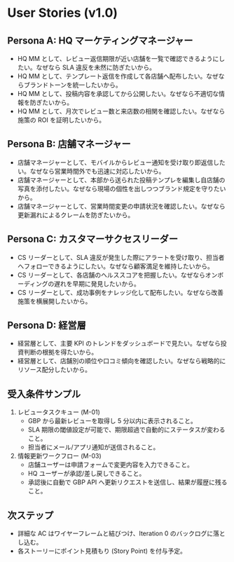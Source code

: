 # User Stories (v1.0)

## Persona A: HQ マーケティングマネージャー
- HQ MM として、レビュー返信期限が近い店舗を一覧で確認できるようにしたい。なぜなら SLA 違反を未然に防ぎたいから。
- HQ MM として、テンプレート返信を作成して各店舗へ配布したい。なぜならブランドトーンを統一したいから。
- HQ MM として、投稿内容を承認してから公開したい。なぜなら不適切な情報を防ぎたいから。
- HQ MM として、月次でレビュー数と来店数の相関を確認したい。なぜなら施策の ROI を証明したいから。

## Persona B: 店舗マネージャー
- 店舗マネージャーとして、モバイルからレビュー通知を受け取り即返信したい。なぜなら営業時間外でも迅速に対応したいから。
- 店舗マネージャーとして、本部から送られた投稿テンプレを編集し自店舗の写真を添付したい。なぜなら現場の個性を出しつつブランド規定を守りたいから。
- 店舗マネージャーとして、営業時間変更の申請状況を確認したい。なぜなら更新漏れによるクレームを防ぎたいから。

## Persona C: カスタマーサクセスリーダー
- CS リーダーとして、SLA 違反が発生した際にアラートを受け取り、担当者へフォローできるようにしたい。なぜなら顧客満足を維持したいから。
- CS リーダーとして、各店舗のヘルススコアを把握したい。なぜならオンボーディングの遅れを早期に発見したいから。
- CS リーダーとして、成功事例をナレッジ化して配布したい。なぜなら改善施策を横展開したいから。

## Persona D: 経営層
- 経営層として、主要 KPI のトレンドをダッシュボードで見たい。なぜなら投資判断の根拠を得たいから。
- 経営層として、店舗別の順位や口コミ傾向を確認したい。なぜなら戦略的にリソース配分したいから。

## 受入条件サンプル
1. レビュータスクキュー (M-01)
   - GBP から最新レビューを取得し 5 分以内に表示されること。
   - SLA 期限の閾値設定が可能で、期限超過で自動的にステータスが変わること。
   - 担当者にメール/アプリ通知が送信されること。
2. 情報更新ワークフロー (M-03)
   - 店舗ユーザーは申請フォームで変更内容を入力できること。
   - HQ ユーザーが承認/差し戻しできること。
   - 承認後に自動で GBP API へ更新リクエストを送信し、結果が履歴に残ること。

## 次ステップ
- 詳細な AC はワイヤーフレームと結びつけ、Iteration 0 のバックログに落とし込む。
- 各ストーリーにポイント見積もり (Story Point) を付与予定。
